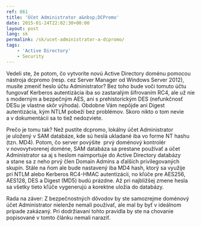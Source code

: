 ```yaml
---
ref: 861
title: 'Účet Administrator a&nbsp;DCPromo'
date: 2015-01-24T22:02:30+00:00
layout: post
lang: sk
permalink: /sk/ucet-administrator-a-dcpromo/
tags:
    - 'Active Directory'
    - Security
---
```


Vedeli ste, že potom, čo vytvoríte novú Active Directory doménu pomocou nástroja dcpromo (resp. cez&nbsp;Server Manager od&nbsp;Windows Server 2012), musíte zmeniť heslo účtu Administrator? Bez toho bude voči tomuto účtu fungovať Kerberos autentizácia iba so&nbsp;zastaralým šifrovaním RC4, ale už nie s moderným a bezpečným AES, ani s prehistorickým DES (nefunkčnosť DESu je vlastne skôr výhoda). Obdobne Vám nepôjde ani Digest autentizácia, kým NTLM pobeží bez problémov. Skoro nikto o tom nevie a v dokumentácii sa&nbsp;to tiež nedozviete.

Prečo je&nbsp;tomu tak? Než pustíte dcpromo, lokálny účet Administrator je uložený v SAM databáze, kde sú heslá ukladané iba vo forme NT hashu (tzn. MD4). Potom, čo server povýšite  prvý doménový kontrolér v novovytvorenej doméne, SAM databáza sa&nbsp;prestane používať a účet Administrator sa&nbsp;aj s heslom naimportuje do Active Directory databázy a stane sa&nbsp;z neho prvý člen Domain Admins a&nbsp;ďalších privilegovaných skupín. Stále na ňom ale bude nastavený iba MD4 hash, ktorý sa&nbsp;využije pri NTLM alebo Kerberos RC4-HMAC autentizácii, no kľúče pre AES256, AES128, DES a Digest (MD5) budú prázdne. Až pri najbližšej zmene hesla sa&nbsp;všetky tieto kľúče vygenerujú a korektne uložia do databázy.

Rada na&nbsp;záver: Z bezpečnostných dôvodov by ste samozrejme doménový účet Administrator nielenže nemali používať, ale mal by byť v ideálnom prípade zakázaný. Pri dodržiavaní tohto pravidla by&nbsp;ste na chovanie popisované v&nbsp;tomto článku nemali naraziť.